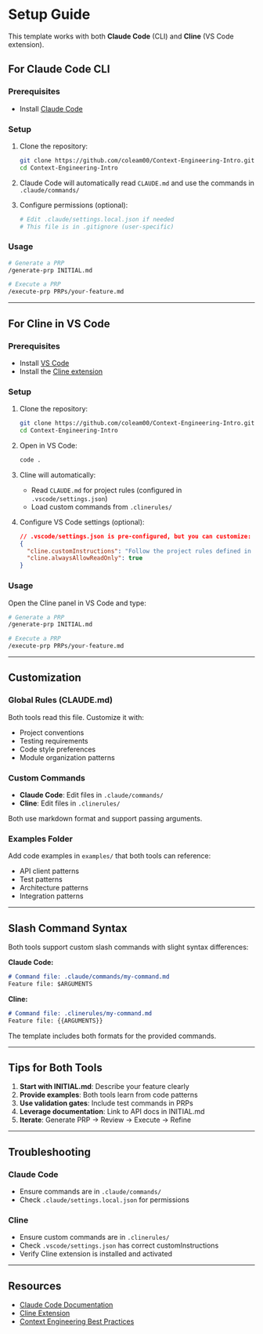 # Setup Guide

This template works with both **Claude Code** (CLI) and **Cline** (VS Code extension).

## For Claude Code CLI

### Prerequisites
- Install [Claude Code](https://docs.anthropic.com/en/docs/claude-code/quickstart)

### Setup
1. Clone the repository:
   ```bash
   git clone https://github.com/coleam00/Context-Engineering-Intro.git
   cd Context-Engineering-Intro
   ```

2. Claude Code will automatically read `CLAUDE.md` and use the commands in `.claude/commands/`

3. Configure permissions (optional):
   ```bash
   # Edit .claude/settings.local.json if needed
   # This file is in .gitignore (user-specific)
   ```

### Usage
```bash
# Generate a PRP
/generate-prp INITIAL.md

# Execute a PRP
/execute-prp PRPs/your-feature.md
```

---

## For Cline in VS Code

### Prerequisites
- Install [VS Code](https://code.visualstudio.com/)
- Install the [Cline extension](https://marketplace.visualstudio.com/items?itemName=saoudrizwan.claude-dev)

### Setup
1. Clone the repository:
   ```bash
   git clone https://github.com/coleam00/Context-Engineering-Intro.git
   cd Context-Engineering-Intro
   ```

2. Open in VS Code:
   ```bash
   code .
   ```

3. Cline will automatically:
   - Read `CLAUDE.md` for project rules (configured in `.vscode/settings.json`)
   - Load custom commands from `.clinerules/`

4. Configure VS Code settings (optional):
   ```json
   // .vscode/settings.json is pre-configured, but you can customize:
   {
     "cline.customInstructions": "Follow the project rules defined in CLAUDE.md...",
     "cline.alwaysAllowReadOnly": true
   }
   ```

### Usage
Open the Cline panel in VS Code and type:
```bash
# Generate a PRP
/generate-prp INITIAL.md

# Execute a PRP
/execute-prp PRPs/your-feature.md
```

---

## Customization

### Global Rules (CLAUDE.md)
Both tools read this file. Customize it with:
- Project conventions
- Testing requirements
- Code style preferences
- Module organization patterns

### Custom Commands
- **Claude Code**: Edit files in `.claude/commands/`
- **Cline**: Edit files in `.clinerules/`

Both use markdown format and support passing arguments.

### Examples Folder
Add code examples in `examples/` that both tools can reference:
- API client patterns
- Test patterns
- Architecture patterns
- Integration patterns

---

## Slash Command Syntax

Both tools support custom slash commands with slight syntax differences:

**Claude Code:**
```markdown
# Command file: .claude/commands/my-command.md
Feature file: $ARGUMENTS
```

**Cline:**
```markdown
# Command file: .clinerules/my-command.md
Feature file: {{ARGUMENTS}}
```

The template includes both formats for the provided commands.

---

## Tips for Both Tools

1. **Start with INITIAL.md**: Describe your feature clearly
2. **Provide examples**: Both tools learn from code patterns
3. **Use validation gates**: Include test commands in PRPs
4. **Leverage documentation**: Link to API docs in INITIAL.md
5. **Iterate**: Generate PRP → Review → Execute → Refine

---

## Troubleshooting

### Claude Code
- Ensure commands are in `.claude/commands/`
- Check `.claude/settings.local.json` for permissions

### Cline
- Ensure custom commands are in `.clinerules/`
- Check `.vscode/settings.json` has correct customInstructions
- Verify Cline extension is installed and activated

---

## Resources

- [Claude Code Documentation](https://docs.anthropic.com/en/docs/claude-code)
- [Cline Extension](https://marketplace.visualstudio.com/items?itemName=saoudrizwan.claude-dev)
- [Context Engineering Best Practices](https://www.philschmid.de/context-engineering)